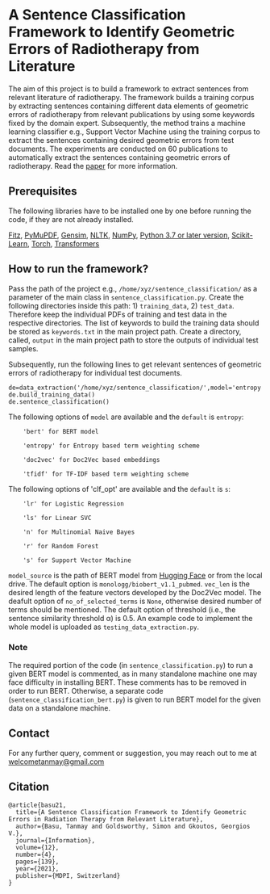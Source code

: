 # A Sentence Classification Framework to Identify Geometric Errors of Radiotherapy from Literature
The aim of this project is to build a framework to extract sentences from relevant literature of radiotherapy. The framework builds a training corpus by extracting sentences containing different data elements of geometric errors of radiotherapy from relevant publications by using some keywords fixed by the domain expert. Subsequently, the method trains a machine learning classifier e.g., Support Vector Machine using the training corpus to extract the sentences containing desired geometric errors from test documents. The experiments are conducted on 60 publications to automatically extract the sentences containing geometric errors of radiotherapy.  Read the [paper](https://www.mdpi.com/2078-2489/12/4/139/htm) for more information.

## Prerequisites
The following libraries have to be installed one by one before running the code, if they are not already installed.

[Fitz](https://pypi.org/project/fitz/), [PyMuPDF](https://pypi.org/project/PyMuPDF/), [Gensim](https://github.com/RaRe-Technologies/gensim), [NLTK](https://www.nltk.org/install.html), [NumPy](https://numpy.org/install/), [Python 3.7 or later version](https://www.python.org/downloads/), [Scikit-Learn](https://scikit-learn.org/0.16/install.html), [Torch](https://pypi.org/project/torch/), [Transformers](https://pypi.org/project/transformers/)

## How to run the framework?

Pass the path of the project e.g., `/home/xyz/sentence_classification/` as a parameter of the main class in `sentence_classification.py`. Create the following directories inside this path: 1) `training_data`, 2) `test_data`. Therefore keep the individual PDFs of training and test data in the respective directories. The list of keywords to build the training data should be stored as `keywords.txt` in the main project path. Create a directory, called, `output` in the main project path to store the outputs of individual test samples. 

Subsequently, run the following lines to get relevant sentences of geometric errors of radiotherapy for individual test documents. 

```
de=data_extraction('/home/xyz/sentence_classification/',model='entropy',clf_opt='s',no_of_selected_terms=1500,threshold=0.5)  
de.build_training_data()       
de.sentence_classification()
```

The following options of `model` are available and the `default` is `entropy`: 

        'bert' for BERT model

        'entropy' for Entropy based term weighting scheme

        'doc2vec' for Doc2Vec based embeddings 

        'tfidf' for TF-IDF based term weighting scheme 

The following options of 'clf_opt' are available and the `default` is `s`: 

        'lr' for Logistic Regression 

        'ls' for Linear SVC

        'n' for Multinomial Naive Bayes

        'r' for Random Forest

        's' for Support Vector Machine 

`model_source` is the path of BERT model from [Hugging Face](https://huggingface.co/models?search=biobert) or from the local drive. The default option is `monologg/biobert_v1.1_pubmed`. `vec_len` is the desired length of the feature vectors developed by the Doc2Vec model. The deafult option of `no_of_selected_terms` is `None`, otherwise desired number of terms should be mentioned. The default option of threshold (i.e., the sentence similarity threshold α) is 0.5. An example code to implement the whole model is uploaded as `testing_data_extraction.py`. 

### Note
The required portion of the code (in `sentence_classification.py`) to run a given BERT model is commented, as in many standalone machine one may face difficulty in installing BERT. These comments has to be removed in order to run BERT. Otherwise, a separate code (`sentence_classification_bert.py`) is given to run BERT model for the given data on a standalone machine. 

## Contact

For any further query, comment or suggestion, you may reach out to me at welcometanmay@gmail.com

## Citation
```
@article{basu21,
  title={A Sentence Classification Framework to Identify Geometric Errors in Radiation Therapy from Relevant Literature},
  author={Basu, Tanmay and Goldsworthy, Simon and Gkoutos, Georgios V.},
  journal={Information},
  volume={12},
  number={4},
  pages={139},
  year={2021},
  publisher={MDPI, Switzerland}
}
```
